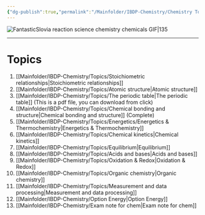 ```yaml
---
{"dg-publish":true,"permalink":"/Mainfolder/IBDP-Chemistry/Chemistry Topics/"}
---
```



![FantasticSlovia reaction science chemistry chemicals GIF|135](https://media4.giphy.com/media/Swa7CpzF7xTwwK6VWQ/giphy.gif?cid=ecf05e47gmc5cg6a8vrdkupc068j66md58il7tgnwmcxw3sp&ep=v1_gifs_search&rid=giphy.gif&ct=g)

---
# Topics
1. [[Mainfolder/IBDP-Chemistry/Topics/Stoichiometric relationships\|Stoichiometric relationships]] 
2. [[Mainfolder/IBDP-Chemistry/Topics/Atomic structure\|Atomic structure]] 
3. [[Mainfolder/IBDP-Chemistry/Topics/The periodic table\|The periodic table]] (This is a pdf file, you can download from click)
4. [[Mainfolder/IBDP-Chemistry/Topics/Chemical bonding and structure\|Chemical bonding and structure]] (Complete)
5. [[Mainfolder/IBDP-Chemistry/Topics/Energetics/Energetics & Thermochemistry\|Energetics & Thermochemistry]] 
6. [[Mainfolder/IBDP-Chemistry/Topics/Chemical kinetics\|Chemical kinetics]] 
7. [[Mainfolder/IBDP-Chemistry/Topics/Equilibrium\|Equilibrium]] 
8. [[Mainfolder/IBDP-Chemistry/Topics/Acids and bases\|Acids and bases]] 
9. [[Mainfolder/IBDP-Chemistry/Topics/Oxidation & Redox\|Oxidation & Redox]] 
10. [[Mainfolder/IBDP-Chemistry/Topics/Organic chemistry\|Organic chemistry]] 
11. [[Mainfolder/IBDP-Chemistry/Topics/Measurement and data processing\|Measurement and data processing]] 
12. [[Mainfolder/IBDP-Chemistry/Option Energy\|Option Energy]] 
13. [[Mainfolder/IBDP-Chemistry/Exam note for chem\|Exam note for chem]] 